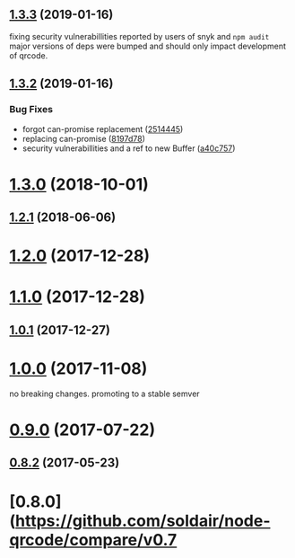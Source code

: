 ## [1.3.3](https://github.com/soldair/node-qrcode/compare/v1.3.2...v1.3.3) (2019-01-16)

fixing security vulnerabillities reported by users of snyk and `npm audit` major
versions of deps were bumped and should only impact development of qrcode.


## [1.3.2](https://github.com/soldair/node-qrcode/compare/v1.3.0...v1.3.2) (2019-01-16)


### Bug Fixes

* forgot can-promise replacement ([2514445](https://github.com/soldair/node-qrcode/commit/2514445))
* replacing can-promise ([8197d78](https://github.com/soldair/node-qrcode/commit/8197d78))
* security vulnerabillities and a ref to new Buffer ([a40c757](https://github.com/soldair/node-qrcode/commit/a40c757))



# [1.3.0](https://github.com/soldair/node-qrcode/compare/v1.2.1...v1.3.0) (2018-10-01)



## [1.2.1](https://github.com/soldair/node-qrcode/compare/v1.2.0...v1.2.1) (2018-06-06)



# [1.2.0](https://github.com/soldair/node-qrcode/compare/v1.1.0...v1.2.0) (2017-12-28)



# [1.1.0](https://github.com/soldair/node-qrcode/compare/v1.0.1...v1.1.0) (2017-12-28)



## [1.0.1](https://github.com/soldair/node-qrcode/compare/v1.0.0...v1.0.1) (2017-12-27)



# [1.0.0](https://github.com/soldair/node-qrcode/compare/v0.9.0...v1.0.0) (2017-11-08)

no breaking changes. promoting to a stable semver

# [0.9.0](https://github.com/soldair/node-qrcode/compare/v0.8.2...v0.9.0) (2017-07-22)



## [0.8.2](https://github.com/soldair/node-qrcode/compare/v0.8.0...v0.8.2) (2017-05-23)



# [0.8.0](https://github.com/soldair/node-qrcode/compare/v0.7